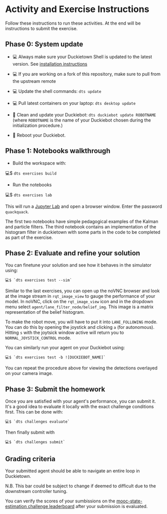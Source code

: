 # Activity and Exercise Instructions

Follow these instructions to run these activities. At the end will be instructions to submit the exercise.


## Phase 0: System update

- 💻 Always make sure your Duckietown Shell is updated to the latest version. See [installation instructions](https://github.com/duckietown/duckietown-shell)

- 💻 If you are working on a fork of this repository, make sure to pull from the upstream remote

- 💻 Update the shell commands: `dts update`

- 💻 Pull latest containers on your laptop: `dts desktop update`

- 🚙 Clean and update your Duckiebot: `dts duckiebot update ROBOTNAME` (where `ROBOTNAME` is the name of your Duckiebot chosen during the initialization procedure.)

- 🚙 Reboot your Duckiebot.


## Phase 1: Notebooks walkthrough

 - Build the workspace with:

  💻$ `dts exercises build`
  
 - Run the notebooks 

  💻$ `dts exercises lab `
  
This will run a [Jupyter Lab][lab] and open a browser window. Enter the password `quackquack`.

[lab]: https://jupyterlab.readthedocs.io/en/stable/

The first two notebooks have simple pedagogical examples of the Kalman and particle filters. 
The third notebook contains an implementation of the histogram filter in duckietown with some parts in 
the code to be completed as part of the exercise. 


## Phase 2: Evaluate and refine your  solution

You can finetune your solution and see how it behaves in the simulator using:

    💻$ `dts exercises test --sim` 

Similar to the last exercises, you can open up the noVNC browser and look at the image stream in `rqt_image_view` to 
gauge the performance of your model. In noVNC, click on the `rqt_image_view` icon and in the dropdown menu select 
`agent/lane_filter_node/belief_img`. This image is a matrix representation of the belief histogram.

To make the robot move, you will have to put it into `LANE_FOLLOWING` mode. You can do this by opening the joystick
and clicking `a` (for autonomous). Hitting `s` with the joytsick window active will return you to 
`NORMAL_JOYSTICK_CONTROL` mode.

You can similarly run your agent on your Duckiebot using:

    💻$ `dts exercises test -b ![DUCKIEBOT_NAME]`

You can repeat the procedure above for viewing the detections overlayed on your camera image.


## Phase 3: Submit the homework

Once you are satisfied with your agent's performance, you can submit it. It's a good idea to evaluate it locally with the exact challenge conditions first. This can be done with:

    💻$ `dts challenges evaluate`
    
Then finally submit with 

    💻$ `dts challenges submit`


## Grading criteria

Your submitted agent should be able to navigate an entire loop in Duckietown. 

N.B. This bar could be subject to change if deemed to difficult due to the downstream controller tuning.

You can verify the scores of your sumbissions on the [mooc-state-estimation challenge leaderboard](https://challenges.duckietown.org/v4/humans/challenges/mooc-state-estimation/leaderboard) after your submission is evaluated.
